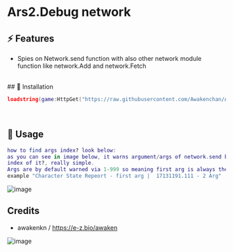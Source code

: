 # Ars2.Debug network

## ⚡ Features

- Spies on Network.send function with also other network module function like network.Add and network.Fetch
<br/>
## 🔌 Installation

```lua
loadstring(game:HttpGet("https://raw.githubusercontent.com/Awakenchan/ARS2-Debug/refs/heads/main/Source"))() 
```
<br/>

## 📜 Usage
```lua
how to find args index? look below:
as you can see in image below, it warns argument/args of network.send but how do we know the
index of it?, really simple.
Args are by default warned via 1-999 so meaning first arg is always the first in line for
example "Character State Repeort - first arg |  17131191.111 - 2 Arg"
```
![image](https://i.imgur.com/FP2id4v.png)
<br/>

## Credits

- awakenkn / https://e-z.bio/awaken

![image](https://i.imgur.com/T6GNmNz.jpeg)
